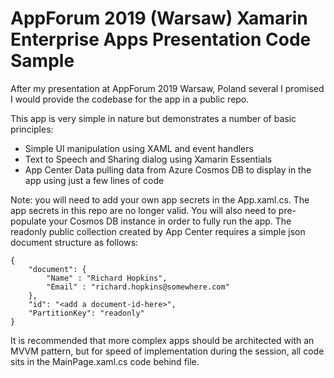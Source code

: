 # AppForum 2019 (Warsaw) Xamarin Enterprise Apps Presentation Code Sample

After my presentation at AppForum 2019 Warsaw, Poland several I promised I would provide the codebase for the app in a public repo.

This app is very simple in nature but demonstrates a number of basic principles:

* Simple UI manipulation using XAML and event handlers
* Text to Speech and Sharing dialog using Xamarin Essentials
* App Center Data pulling data from Azure Cosmos DB to display in the app using just a few lines of code

Note: you will need to add your own app secrets in the App.xaml.cs.  The app secrets in this repo are no longer valid.  You will also need to pre-populate your Cosmos DB instance in order to fully run the app.  The readonly public collection created by App Center requires a simple json document structure as follows:

```
{
    "document": {
        "Name" : "Richard Hopkins",
        "Email" : "richard.hopkins@somewhere.com"
    },
    "id": "<add a document-id-here>",
    "PartitionKey": "readonly"
}
```

It is recommended that more complex apps should be architected with an MVVM pattern, but for speed of implementation during the session, all code sits in the MainPage.xaml.cs code behind file.

